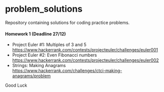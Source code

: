 # problem_solutions
Repository containing solutions for coding practice problems.
#### Homework 1  (Deadline 27/12)

 - Project Euler #1: Multiples of 3 and 5
 https://www.hackerrank.com/contests/projecteuler/challenges/euler001 
 - Project Euler #2: Even Fibonacci numbers
 https://www.hackerrank.com/contests/projecteuler/challenges/euler002
 - Strings: Making Anagrams 
   https://www.hackerrank.com/challenges/ctci-making-anagrams/problem

 Good Luck
